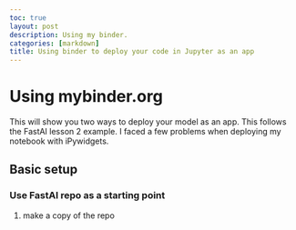 ```yaml
---
toc: true
layout: post
description: Using my binder.
categories: [markdown]
title: Using binder to deploy your code in Jupyter as an app
---
```

# Using mybinder.org

This will show you two ways to deploy your model as an app. This follows the FastAI lesson 2 example. I faced a few problems when deploying my notebook with iPywidgets.

## Basic setup 

### Use FastAI repo as a starting point

1. make a copy of the repo 